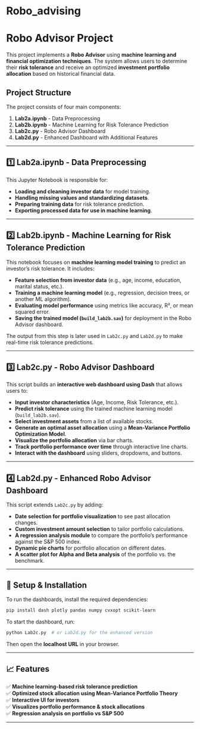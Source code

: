 # Robo_advising

# **Robo Advisor Project**
This project implements a **Robo Advisor** using **machine learning and financial optimization techniques**. The system allows users to determine their **risk tolerance** and receive an optimized **investment portfolio allocation** based on historical financial data.

## **Project Structure**
The project consists of four main components:

1. **Lab2a.ipynb** - Data Preprocessing
2. **Lab2b.ipynb** - Machine Learning for Risk Tolerance Prediction
3. **Lab2c.py** - Robo Advisor Dashboard
4. **Lab2d.py** - Enhanced Dashboard with Additional Features

---

## **1️⃣ Lab2a.ipynb - Data Preprocessing**
This Jupyter Notebook is responsible for:
- **Loading and cleaning investor data** for model training.
- **Handling missing values and standardizing datasets**.
- **Preparing training data** for risk tolerance prediction.
- **Exporting processed data for use in machine learning**.

---

## **2️⃣ Lab2b.ipynb - Machine Learning for Risk Tolerance Prediction**
This notebook focuses on **machine learning model training** to predict an investor’s risk tolerance. It includes:
- **Feature selection from investor data** (e.g., age, income, education, marital status, etc.).
- **Training a machine learning model** (e.g., regression, decision trees, or another ML algorithm).
- **Evaluating model performance** using metrics like accuracy, R², or mean squared error.
- **Saving the trained model (`build_lab2b.sav`)** for deployment in the Robo Advisor dashboard.

The output from this step is later used in `Lab2c.py` and `Lab2d.py` to make real-time risk tolerance predictions.

---

## **3️⃣ Lab2c.py - Robo Advisor Dashboard**
This script builds an **interactive web dashboard using Dash** that allows users to:
- **Input investor characteristics** (Age, Income, Risk Tolerance, etc.).
- **Predict risk tolerance** using the trained machine learning model (`build_lab2b.sav`).
- **Select investment assets** from a list of available stocks.
- **Generate an optimal asset allocation** using a **Mean-Variance Portfolio Optimization Model**.
- **Visualize the portfolio allocation** via bar charts.
- **Track portfolio performance over time** through interactive line charts.
- **Interact with the dashboard** using sliders, dropdowns, and buttons.

---

## **4️⃣ Lab2d.py - Enhanced Robo Advisor Dashboard**
This script extends `Lab2c.py` by adding:
- **Date selection for portfolio visualization** to see past allocation changes.
- **Custom investment amount selection** to tailor portfolio calculations.
- **A regression analysis module** to compare the portfolio’s performance against the S&P 500 index.
- **Dynamic pie charts** for portfolio allocation on different dates.
- **A scatter plot for Alpha and Beta analysis** of the portfolio vs. the benchmark.

---

## **🔧 Setup & Installation**
To run the dashboards, install the required dependencies:
```bash
pip install dash plotly pandas numpy cvxopt scikit-learn
```
To start the dashboard, run:
```bash
python Lab2c.py  # or Lab2d.py for the enhanced version
```
Then open the **localhost URL** in your browser.

---

## **📈 Features**
✅ **Machine learning-based risk tolerance prediction**  
✅ **Optimized stock allocation using Mean-Variance Portfolio Theory**  
✅ **Interactive UI for investors**  
✅ **Visualizes portfolio performance & stock allocations**  
✅ **Regression analysis on portfolio vs S&P 500**  

---